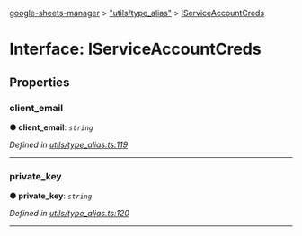 [google-sheets-manager](../README.md) > ["utils/type_alias"](../modules/_utils_type_alias_.md) > [IServiceAccountCreds](../interfaces/_utils_type_alias_.iserviceaccountcreds.md)



# Interface: IServiceAccountCreds


## Properties
<a id="client_email"></a>

###  client_email

**●  client_email**:  *`string`* 

*Defined in [utils/type_alias.ts:119](https://github.com/AbdelrahmanRamadan/google-sheets-manager/blob/8df96f0/src/utils/type_alias.ts#L119)*





___

<a id="private_key"></a>

###  private_key

**●  private_key**:  *`string`* 

*Defined in [utils/type_alias.ts:120](https://github.com/AbdelrahmanRamadan/google-sheets-manager/blob/8df96f0/src/utils/type_alias.ts#L120)*





___


